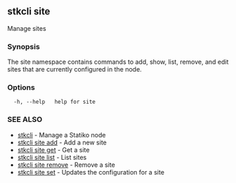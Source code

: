 ## stkcli site

Manage sites

### Synopsis

The site namespace contains commands to add, show, list, remove, and edit sites that are currently configured in the node.

### Options

```
  -h, --help   help for site
```

### SEE ALSO

* [stkcli](stkcli.md)	 - Manage a Statiko node
* [stkcli site add](stkcli_site_add.md)	 - Add a new site
* [stkcli site get](stkcli_site_get.md)	 - Get a site
* [stkcli site list](stkcli_site_list.md)	 - List sites
* [stkcli site remove](stkcli_site_remove.md)	 - Remove a site
* [stkcli site set](stkcli_site_set.md)	 - Updates the configuration for a site

